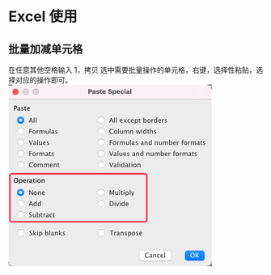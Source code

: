 # Excel 使用

## 批量加减单元格

在任意其他空格输入 1，拷贝
选中需要批量操作的单元格，右键，选择性粘贴，选择对应的操作即可。
![Excel使用20221020163914](https://raw.githubusercontent.com/skylinety/blog-pics/master/imgs/Excel%E4%BD%BF%E7%94%A820221020163914.png)

